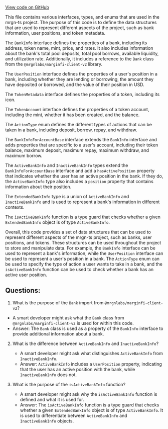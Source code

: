 [View code on GitHub](https://github.com/mrgnlabs/mrgn-ts/apps/marginfi-v2-ui/src/types.ts)

This file contains various interfaces, types, and enums that are used in the mrgn-ts project. The purpose of this code is to define the data structures that are used to represent different aspects of the project, such as bank information, user positions, and token metadata.

The `BankInfo` interface defines the properties of a bank, including its address, token name, mint, price, and rates. It also includes information about the bank's total pool deposits, total pool borrows, available liquidity, and utilization rate. Additionally, it includes a reference to the `Bank` class from the `@mrgnlabs/marginfi-client-v2` library.

The `UserPosition` interface defines the properties of a user's position in a bank, including whether they are lending or borrowing, the amount they have deposited or borrowed, and the value of their position in USD.

The `TokenMetadata` interface defines the properties of a token, including its icon.

The `TokenAccount` interface defines the properties of a token account, including the mint, whether it has been created, and the balance.

The `ActionType` enum defines the different types of actions that can be taken in a bank, including deposit, borrow, repay, and withdraw.

The `BankInfoForAccountBase` interface extends the `BankInfo` interface and adds properties that are specific to a user's account, including their token balance, maximum deposit, maximum repay, maximum withdraw, and maximum borrow.

The `ActiveBankInfo` and `InactiveBankInfo` types extend the `BankInfoForAccountBase` interface and add a `hasActivePosition` property that indicates whether the user has an active position in the bank. If they do, the `ActiveBankInfo` type also includes a `position` property that contains information about their position.

The `ExtendedBankInfo` type is a union of `ActiveBankInfo` and `InactiveBankInfo` and is used to represent a bank's information in different contexts.

The `isActiveBankInfo` function is a type guard that checks whether a given `ExtendedBankInfo` object is of type `ActiveBankInfo`.

Overall, this code provides a set of data structures that can be used to represent different aspects of the mrgn-ts project, such as banks, user positions, and tokens. These structures can be used throughout the project to store and manipulate data. For example, the `BankInfo` interface can be used to represent a bank's information, while the `UserPosition` interface can be used to represent a user's position in a bank. The `ActionType` enum can be used to specify the type of action a user wants to take in a bank, and the `isActiveBankInfo` function can be used to check whether a bank has an active user position.

## Questions:

1.  What is the purpose of the `Bank` import from `@mrgnlabs/marginfi-client-v2`?

- A smart developer might ask what the `Bank` class from `@mrgnlabs/marginfi-client-v2` is used for within this code.
- Answer: The `Bank` class is used as a property of the `BankInfo` interface to provide additional information about a bank.

2. What is the difference between `ActiveBankInfo` and `InactiveBankInfo`?

   - A smart developer might ask what distinguishes `ActiveBankInfo` from `InactiveBankInfo`.
   - Answer: `ActiveBankInfo` includes a `UserPosition` property, indicating that the user has an active position with the bank, while `InactiveBankInfo` does not.

3. What is the purpose of the `isActiveBankInfo` function?
   - A smart developer might ask why the `isActiveBankInfo` function is defined and what it is used for.
   - Answer: The `isActiveBankInfo` function is a type guard that checks whether a given `ExtendedBankInfo` object is of type `ActiveBankInfo`. It is used to differentiate between `ActiveBankInfo` and `InactiveBankInfo` objects.
